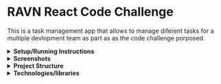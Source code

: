 # RAVN React Code Challenge

This is a task management app that allows to manage diferent tasks for a multiple devlopment team as part as as the code challenge porposed.

<details>
    <summary><strong>Setup/Running Instructions</strong></summary>

Before running the app you will **need to create an .env file in the root** of the proyect, which will need to have the following parameters:
```
REACT_APP_API_TOKEN=<YOUR API TOKEN HERE>
REACT_APP_API_URL=<THE API URL HERE>
```

In the project directory, you can run:

### `npm start`

Runs the app in the development mode.\
Open [http://localhost:3000](http://localhost:3000) to view it in your browser.

The page will reload when you make changes.\
You may also see any lint errors in the console.

### `npm run build`

Builds the app for production to the `build` folder.\
It correctly bundles React in production mode and optimizes the build for the best performance.

The build is minified and the filenames include the hashes.\
Your app is ready to be deployed!

</details>
<details>
    <summary><strong>Screenshots</strong></summary>
</details>
<details>
    <summary><strong>Project Structure</strong></summary>
</details>
<details>
    <summary><strong>Technologies/libraries</strong></summary>

## React <img height="20" src="https://upload.wikimedia.org/wikipedia/commons/thumb/4/47/React.svg/250px-React.svg.png">
React is a JavaScript library for building user interfaces, particularly single-page applications (SPAs). It was developed by Facebook and released as an open-source project in 2013. React is known for its declarative and component-based approach, making it easier to create interactive UIs.

## Mantine <svg height="20" xmlns="http://www.w3.org/2000/svg" fill="none" viewBox="0 0 163 163"><path fill="#339AF0" d="M162.162 81.5c0-45.011-36.301-81.5-81.08-81.5C36.301 0 0 36.489 0 81.5 0 126.51 36.301 163 81.081 163s81.081-36.49 81.081-81.5z"/><path fill="#fff" d="M65.983 43.049a6.234 6.234 0 00-.336 6.884 6.14 6.14 0 001.618 1.786c9.444 7.036 14.866 17.794 14.866 29.52 0 11.726-5.422 22.484-14.866 29.52a6.145 6.145 0 00-1.616 1.786 6.21 6.21 0 00-.694 4.693 6.21 6.21 0 001.028 2.186 6.151 6.151 0 006.457 2.319 6.154 6.154 0 002.177-1.035 50.083 50.083 0 007.947-7.39h17.493c3.406 0 6.174-2.772 6.174-6.194s-2.762-6.194-6.174-6.194h-9.655a49.165 49.165 0 004.071-19.69 49.167 49.167 0 00-4.07-19.692h9.66c3.406 0 6.173-2.771 6.173-6.194 0-3.422-2.762-6.193-6.173-6.193H82.574a50.112 50.112 0 00-7.952-7.397 6.15 6.15 0 00-4.578-1.153 6.189 6.189 0 00-4.055 2.438h-.006z"/><path fill="#fff" fill-rule="evenodd" d="M56.236 79.391a9.342 9.342 0 01.632-3.608 9.262 9.262 0 011.967-3.077 9.143 9.143 0 012.994-2.063 9.06 9.06 0 017.103 0 9.145 9.145 0 012.995 2.063 9.262 9.262 0 011.967 3.077 9.339 9.339 0 01-2.125 10.003 9.094 9.094 0 01-6.388 2.63 9.094 9.094 0 01-6.39-2.63 9.3 9.3 0 01-2.755-6.395z" clip-rule="evenodd"/></svg>

Mantine is a React components library focused on providing great user and developer experience. Mantine development was started in January 2021 and the 1.0 version was released on May 3rd, 2021, and since then, more than 200 releases have been published.

## Apollo <svg xmlns="http://www.w3.org/2000/svg" height="20" viewBox="26.69 28.9 1173.9 1144.1" width="20"><path d="m599.49 29.7c-2.2.1-10.5.8-18.5 1.4-100 7.4-201.4 44.4-284.5 103.8-27.5 19.6-49.2 38-73.4 62.2-139.1 139.2-196.4 338.4-152.9 531.9 17.8 79.4 55.8 159.3 106.2 223.5 79.1 100.9 187.5 172 309.1 202.8 49.5 12.6 90.6 17.7 142.5 17.7 51.2 0 88.9-4.6 137.7-16.5 70.1-17.2 131.7-45.5 193.3-88.6 59-41.4 113.9-99.4 153.3-161.9 50.8-80.8 79.7-170 86.8-267.9 1.5-20.6.6-71.6-1.6-92.6-4.4-41.7-15.6-96.7-22.1-108.2-2.6-4.5-9.9-10.3-15.3-12.2-1.9-.6-6.1-1.1-9.5-1.1-15 0-27.6 12.5-27.6 27.2 0 3.5 1.6 11.9 3.9 21 19.8 77 21.4 161.6 4.5 238.8-21.6 98.9-69.8 186.1-142.5 257.6-33.9 33.3-66.6 57.9-108.9 82.1-98.7 56.5-221.4 77.9-336.5 58.7-87.4-14.5-163.3-48.1-235.4-104.2-33.9-26.4-75.2-69.9-100.8-106.3-44.2-62.8-72-129-86.4-205.9-7.3-39.2-9.8-91.2-6.4-133.5 5.2-64.2 21.3-123.8 48.6-180.3 12.6-26.3 20.4-40 35.5-62.7 30.8-46.6 71.6-90.2 116.7-124.8 52.9-40.7 115.7-71.6 179.2-88.2 34.3-9 61.7-13.5 96.5-16 125.9-9 248.3 27.2 348 103.1 7.4 5.6 15.2 11.7 17.3 13.6l3.8 3.3-1.5 4.2c-7.7 21.6-2 48.5 14.2 67.3 8.3 9.6 23.3 18.6 36 21.6 8.7 2.1 23.8 2.1 32.6 0 22.3-5.3 43.1-24.4 49.7-45.6 7.4-23.7 3.1-47.1-12.1-66.1-16.8-21-45.7-30.4-72.4-23.4l-5.8 1.5-8.2-6.8c-33.3-27.9-73.6-53.7-116-74.2-68.8-33.3-137.9-51.2-216.6-56-15.1-.9-50.8-1.1-60.5-.3z"/><path d="m540.29 358.7c-10.6 27.4-33.6 87.4-51.3 133.3s-54 140.2-80.7 209.5c-26.6 69.3-48.7 126.3-48.9 126.7-.3.5 27.8.8 62.3.8h62.9l3.7-10.3c2.1-5.6 9.5-25.4 16.4-44l12.6-33.7h94.4c75.2 0 94.4-.3 94.1-1.3-1-2.7-16.4-46.7-24.6-70.2l-8.8-25-62.5-.5-62.4-.5 40.6-111.9c24.4-67.2 40.9-111.2 41.2-110.2.4.9 16.6 47 36.1 102.4s51.7 146.6 71.5 202.7l35.9 102 62.6.3c34.4.1 62.6 0 62.6-.2s-8.1-21.5-18.1-47.2c-10-25.8-31.4-81.3-47.6-123.4s-34.4-89.3-40.5-105c-6-15.7-16.5-42.9-23.3-60.5s-24.5-63.7-39.5-102.5-28.1-72.9-29.2-75.8l-1.9-5.2h-138.5z"/></svg>

Apollo Client is a comprehensive state management library for JavaScript that enables you to manage both local and remote data with GraphQL. Use it to fetch, cache, and modify application data, all while automatically updating your UI.

</details>
